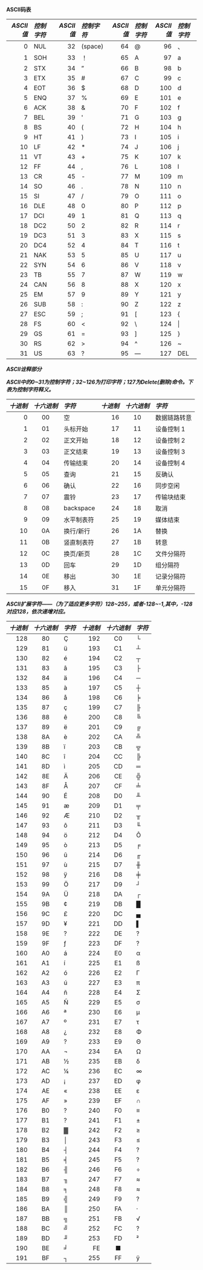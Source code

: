 **ASCII码表**

| ***ASCII值*** | ***控制字符*** | ***ASCII值*** | ***控制字符*** | ***ASCII值*** | ***控制字符*** | ***ASCII值*** | ***控制字符*** |
| ------------: | :------------- | ------------: | :------------- | ------------: | :------------- | ------------: | :------------- |
|             0 | NUL            |            32 | (space)        |            64 | @              |            96 | 、             |
|             1 | SOH            |            33 | ！             |            65 | A              |            97 | a              |
|             2 | STX            |            34 | ”              |            66 | B              |            98 | b              |
|             3 | ETX            |            35 | #              |            67 | C              |            99 | c              |
|             4 | EOT            |            36 | $              |            68 | D              |           100 | d              |
|             5 | ENQ            |            37 | %              |            69 | E              |           101 | e              |
|             6 | ACK            |            38 | &              |            70 | F              |           102 | f              |
|             7 | BEL            |            39 | '              |            71 | G              |           103 | g              |
|             8 | BS             |            40 | (              |            72 | H              |           104 | h              |
|             9 | HT             |            41 | )              |            73 | I              |           105 | i              |
|            10 | LF             |            42 | *              |            74 | J              |           106 | j              |
|            11 | VT             |            43 | +              |            75 | K              |           107 | k              |
|            12 | FF             |            44 | ,              |            76 | L              |           108 | l              |
|            13 | CR             |            45 | -              |            77 | M              |           109 | m              |
|            14 | SO             |            46 | .              |            78 | N              |           110 | n              |
|            15 | SI             |            47 | /              |            79 | O              |           111 | o              |
|            16 | DLE            |            48 | 0              |            80 | P              |           112 | p              |
|            17 | DCI            |            49 | 1              |            81 | Q              |           113 | q              |
|            18 | DC2            |            50 | 2              |            82 | R              |           114 | r              |
|            19 | DC3            |            51 | 3              |            83 | X              |           115 | s              |
|            20 | DC4            |            52 | 4              |            84 | T              |           116 | t              |
|            21 | NAK            |            53 | 5              |            85 | U              |           117 | u              |
|            22 | SYN            |            54 | 6              |            86 | V              |           118 | v              |
|            23 | TB             |            55 | 7              |            87 | W              |           119 | w              |
|            24 | CAN            |            56 | 8              |            88 | X              |           120 | x              |
|            25 | EM             |            57 | 9              |            89 | Y              |           121 | y              |
|            26 | SUB            |            58 | :              |            90 | Z              |           122 | z              |
|            27 | ESC            |            59 | ;              |            91 | [              |           123 | {              |
|            28 | FS             |            60 | <              |            92 | \              |           124 | \|             |
|            29 | GS             |            61 | =              |            93 | ]              |           125 | }              |
|            30 | RS             |            62 | >              |            94 | ^              |           126 | ~              |
|            31 | US             |            63 | ?              |            95 | —              |           127 | DEL            |

***ASCII诠释部分***

***ASCII中的0~31为控制字符；32~126为打印字符；127为Delete(删除)命令。下表为控制字符释义。***

| ***十进制*** | ***十六进制*** | ***字符*** | ***十进制*** | ***十六进制*** | ***字符***   |
| -----------: | :------------: | :--------- | -----------: | :------------: | :----------- |
|            0 |       00       | 空         |           16 |       10       | 数据链路转意 |
|            1 |       01       | 头标开始   |           17 |       11       | 设备控制 1   |
|            2 |       02       | 正文开始   |           18 |       12       | 设备控制 2   |
|            3 |       03       | 正文结束   |           19 |       13       | 设备控制 3   |
|            4 |       04       | 传输结束   |           20 |       14       | 设备控制 4   |
|            5 |       05       | 查询       |           21 |       15       | 反确认       |
|            6 |       06       | 确认       |           22 |       16       | 同步空闲     |
|            7 |       07       | 震铃       |           23 |       17       | 传输块结束   |
|            8 |       08       | backspace  |           24 |       18       | 取消         |
|            9 |       09       | 水平制表符 |           25 |       19       | 媒体结束     |
|           10 |       0A       | 换行/新行  |           26 |       1A       | 替换         |
|           11 |       0B       | 竖直制表符 |           27 |       1B       | 转意         |
|           12 |       0C       | 换页/新页  |           28 |       1C       | 文件分隔符   |
|           13 |       0D       | 回车       |           29 |       1D       | 组分隔符     |
|           14 |       0E       | 移出       |           30 |       1E       | 记录分隔符   |
|           15 |       0F       | 移入       |           31 |       1F       | 单元分隔符   |

***ASCII扩展字符——（为了适应更多字符）128~255，或者-128~-1,其中，-128对应128，依次递增对应。***

| ***十进制*** | ***十六进制*** | ***字符*** | ***十进制*** | ***十六进制*** | ***字符*** |
| -----------: | :------------: | :--------- | -----------: | :------------: | :--------- |
|          128 |       80       | Ç          |          192 |       C0       | └          |
|          129 |       81       | ü          |          193 |       C1       | ┴          |
|          130 |       82       | é          |          194 |       C2       | ┬          |
|          131 |       83       | â          |          195 |       C3       | ├          |
|          132 |       84       | ä          |          196 |       C4       | ─          |
|          133 |       85       | à          |          197 |       C5       | ┼          |
|          134 |       86       | å          |          198 |       C6       | ╞          |
|          135 |       87       | ç          |          199 |       C7       | ╟          |
|          136 |       88       | ê          |          200 |       C8       | ╚          |
|          137 |       89       | ë          |          201 |       C9       | ╔          |
|          138 |       8A       | è          |          202 |       CA       | ╩          |
|          139 |       8B       | ï          |          203 |       CB       | ╦          |
|          140 |       8C       | î          |          204 |       CC       | ╠          |
|          141 |       8D       | ì          |          205 |       CD       | ═          |
|          142 |       8E       | Ä          |          206 |       CE       | ╬          |
|          143 |       8F       | Å          |          207 |       CF       | ╧          |
|          144 |       90       | É          |          208 |       D0       | ╨          |
|          145 |       91       | æ          |          209 |       D1       | ╤          |
|          146 |       92       | Æ          |          210 |       D2       | ╥          |
|          147 |       93       | ô          |          211 |       D3       | ╙          |
|          148 |       94       | ö          |          212 |       D4       | Ô          |
|          149 |       95       | ò          |          213 |       D5       | ╒          |
|          150 |       96       | û          |          214 |       D6       | ╓          |
|          151 |       97       | ù          |          215 |       D7       | ╫          |
|          152 |       98       | ÿ          |          216 |       D8       | ╪          |
|          153 |       99       | Ö          |          217 |       D9       | ┘          |
|          154 |       9A       | Ü          |          218 |       DA       | ┌          |
|          155 |       9B       | ¢          |          219 |       DB       | █          |
|          156 |       9C       | £          |          220 |       DC       | ▄          |
|          157 |       9D       | ¥          |          221 |       DD       | ▌          |
|          158 |       9E       | ?          |          222 |       DE       | ?          |
|          159 |       9F       | ƒ          |          223 |       DF       | ?          |
|          160 |       A0       | á          |          224 |       E0       | α          |
|          161 |       A1       | í          |          225 |       E1       | ß          |
|          162 |       A2       | ó          |          226 |       E2       | Γ          |
|          163 |       A3       | ú          |          227 |       E3       | π          |
|          164 |       A4       | ñ          |          228 |       E4       | Σ          |
|          165 |       A5       | Ñ          |          229 |       E5       | σ          |
|          166 |       A6       | ª          |          230 |       E6       | &micro;    |
|          167 |       A7       | º          |          231 |       E7       | τ          |
|          168 |       A8       | ¿          |          232 |       E8       | Φ          |
|          169 |       A9       | ?          |          233 |       E9       | Θ          |
|          170 |       AA       | ¬          |          234 |       EA       | Ω          |
|          171 |       AB       | ½          |          235 |       EB       | δ          |
|          172 |       AC       | ¼          |          236 |       EC       | ∞          |
|          173 |       AD       | ¡          |          237 |       ED       | φ          |
|          174 |       AE       | «          |          238 |       EE       | ε          |
|          175 |       AF       | »          |          239 |       EF       | ∩          |
|          176 |       B0       | ?          |          240 |       F0       | ≡          |
|          177 |       B1       | ?          |          241 |       F1       | ±          |
|          178 |       B2       | ▓          |          242 |       F2       | ≥          |
|          179 |       B3       | │          |          243 |       F3       | ≤          |
|          180 |       B4       | ┤          |          244 |       F4       | ?          |
|          181 |       B5       | ╡          |          245 |       F5       | ?          |
|          182 |       B6       | ╢          |          246 |       F6       | ÷          |
|          183 |       B7       | ╖          |          247 |       F7       | ≈          |
|          184 |       B8       | ╕          |          248 |       F8       | ≈          |
|          185 |       B9       | ╣          |          249 |       F9       | ?          |
|          186 |       BA       | ║          |          250 |       FA       | ·          |
|          187 |       BB       | ╗          |          251 |       FB       | √          |
|          188 |       BC       | ╝          |          252 |       FC       | ?          |
|          189 |       BD       | ╜          |          253 |       FD       | ²          |
|          190 |       BE       | ╛          |           FE |       ■        |            |
|          191 |       BF       | ┐          |          255 |       FF       | ÿ          |

 